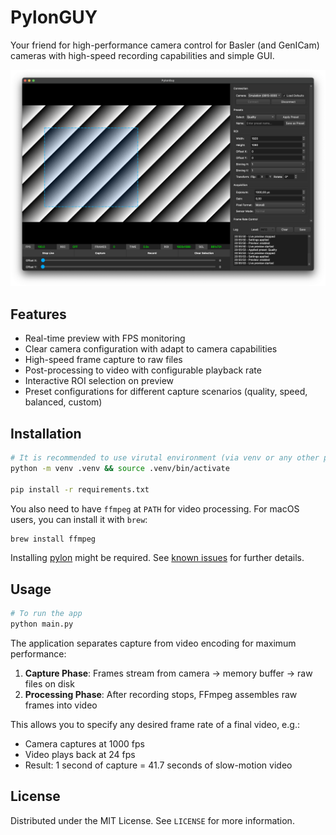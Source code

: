 # PylonGUY

Your friend for high-performance camera control for Basler (and GenICam) cameras with high-speed recording capabilities and simple GUI.

![preview](https://raw.githubusercontent.com/merv1n34k/pylonguy/refs/heads/master/docs/preview.png)

## Features

- Real-time preview with FPS monitoring
- Clear camera configuration with adapt to camera capabilities
- High-speed frame capture to raw files
- Post-processing to video with configurable playback rate
- Interactive ROI selection on preview
- Preset configurations for different capture scenarios (quality, speed,
  balanced, custom)

## Installation

```bash
# It is recommended to use virutal environment (via venv or any other preferred way)
python -m venv .venv && source .venv/bin/activate

pip install -r requirements.txt
```

You also need to have `ffmpeg` at `PATH` for video processing. For macOS users, you can install it with `brew`:

```bash
brew install ffmpeg
```

Installing [pylon](https://www.baslerweb.com/pylon) might be required. See [known issues](https://github.com/basler/pypylon#known-issues) for further details.

## Usage

```bash
# To run the app
python main.py
```

The application separates capture from video encoding for maximum performance:

1. **Capture Phase**: Frames stream from camera → memory buffer → raw files on disk
2. **Processing Phase**: After recording stops, FFmpeg assembles raw frames into video

This allows you to specify any desired frame rate of a final video, e.g.:

- Camera captures at 1000 fps
- Video plays back at 24 fps
- Result: 1 second of capture = 41.7 seconds of slow-motion video

## License

Distributed under the MIT License. See `LICENSE` for more information.
